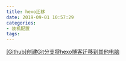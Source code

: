 ```yaml
---
title: hexo迁移
date: 2019-09-01 10:57:29
categories:
- 装机配置
tags:
---
```

[[Github]创建Git分支将hexo博客迁移到其他电脑](https://blog.csdn.net/White_Idiot/article/details/80685990)

